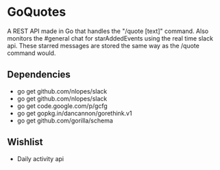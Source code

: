 # GoQuotes
A REST API made in Go that handles the "/quote [text]" command. Also monitors
the #general chat for starAddedEvents using the real time slack api. These
starred messages are stored the same way as the /quote command would.

## Dependencies
* go get github.com/nlopes/slack
* go get github.com/nlopes/slack
* go get code.google.com/p/gcfg
* go get gopkg.in/dancannon/gorethink.v1
* go get github.com/gorilla/schema

## Wishlist
* Daily activity api
